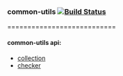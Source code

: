 
### common-utils [![Build Status](https://travis-ci.org/greengerong/common-utils.png)](https://travis-ci.org/greengerong/common-utils)

===========================


#### common-utils api:

*   [collection](https://github.com/greengerong/common-utils/blob/master/doc/collection.md)
*   [checker](https://github.com/greengerong/common-utils/blob/master/doc/checker.md)